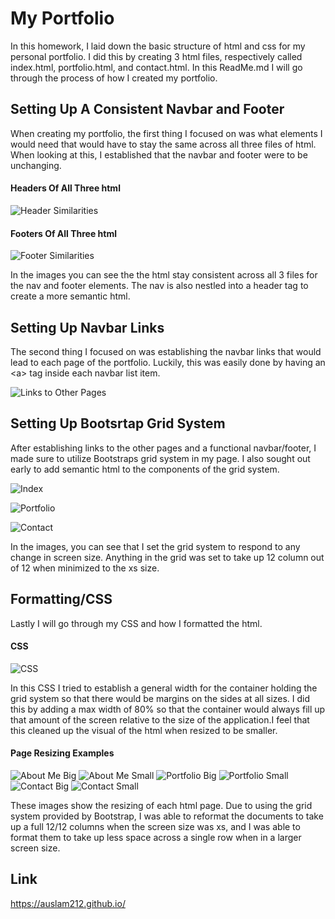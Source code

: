 # My Portfolio

In this homework, I laid down the basic structure of html and css for my personal portfolio. I did this by creating 3 html files, respectively called index.html, portfolio.html, and contact.html. In this ReadMe.md I will go through the process of how I created my portfolio.

## Setting Up A Consistent Navbar and Footer

When creating my portfolio, the first thing I focused on was what elements I would need that would have to stay the same across all three files of html. When looking at this, I established that the navbar and footer were to be unchanging.

#### Headers Of All Three html

![Header Similarities](Images/3htmlsimilarities.png)

#### Footers Of All Three html

![Footer Similarities](Images/3htmlsimilarities2.png)

In the images you can see the the html stay consistent across all 3 files for the nav and footer elements. The nav is also nestled into a header tag to create a more semantic html.


## Setting Up Navbar Links

The second thing I focused on was establishing the navbar links that would lead to each page of the portfolio. Luckily, this was easily done by having an \<a> tag inside each navbar list item.
  
![Links to Other Pages](Images/Links.png)

## Setting Up Bootsrtap Grid System

After establishing links to the other pages and a functional navbar/footer, I made sure to utilize Bootstraps grid system in my page. I also sought out early to add semantic html to the components of the grid system.

![Index](Images/indexcode.png)

![Portfolio](Images/portfoliocode.png)

![Contact](Images/contactcode.png)

In the images, you can see that I set the grid system to respond to any change in screen size. Anything in the grid was set to take up 12 column out of 12 when minimized to the xs size.

## Formatting/CSS

Lastly I will go through my CSS and how I formatted the html.


#### CSS
![CSS](Images/portfolioCSS.png)

In this CSS I tried to establish a general width for the container holding the grid system so that there would be margins on the sides at all sizes. I did this by adding a max width of 80% so that the container would always fill up that amount of the screen relative to the size of the application.I feel that this cleaned up the visual of the html when resized to be smaller.

#### Page Resizing Examples

![About Me Big](Images/AboutMeBig.png)
![About Me Small](Images/AboutMeSmall.png)
![Portfolio Big](Images/PortfolioBig.png)
![Portfolio Small](Images/PortfolioSmall.png)
![Contact Big](Images/ContactBig.png)
![Contact Small](Images/ContactSmall.png)

These images show the resizing of each html page. Due to using the grid system provided by Bootstrap, I was able to reformat the documents to take up a full 12/12 columns when the screen size was xs, and I was able to format them to take up less space across a single row when in a larger screen size.

## Link

https://auslam212.github.io/
